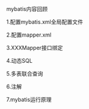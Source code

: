 mybatis内容回顾

1.配置mybatis.xml全局配置文件

2.配置mapper.xml

3.XXXMapper接口绑定

4.动态SQL

5.多表联合查询

6.注解

7.mybatis运行原理



